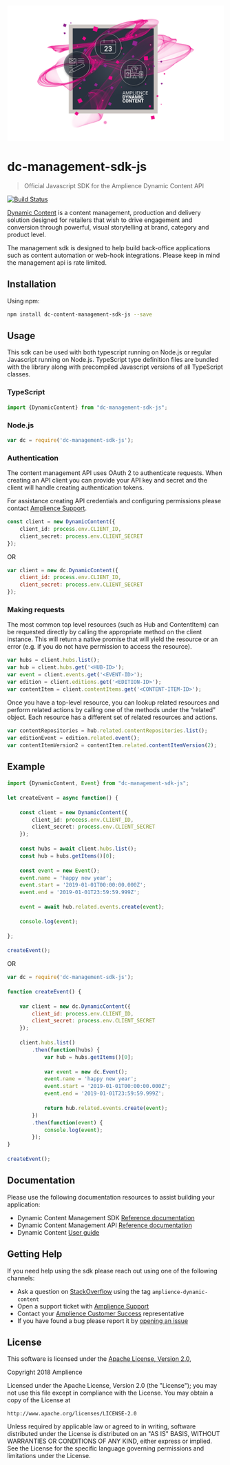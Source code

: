 
[![Amplience Dynamic Content](media/header.png)](https://amplience.com/dynamic-content)

# dc-management-sdk-js

> Official Javascript SDK for the Amplience Dynamic Content API

[![Build Status](https://travis-ci.org/amplience/dc-management-sdk-js.svg?branch=master)](https://travis-ci.org/amplience/dc-management-sdk-js)

[Dynamic Content](https://amplience.com/dynamic-content) is a content management, production and delivery solution designed for retailers that wish to drive engagement and conversion through powerful, visual storytelling at brand, category and product level.

The management sdk is designed to help build back-office applications such as content automation or web-hook integrations. Please keep in mind the management api is rate limited.



## Installation

Using npm:

``` sh
npm install dc-content-management-sdk-js --save
```

## Usage
This sdk can be used with both typescript running on Node.js or regular Javascript running on Node.js. TypeScript type definition files are bundled with the library along with precompiled Javascript versions of all TypeScript classes.

### TypeScript


```typescript
import {DynamicContent} from "dc-management-sdk-js";
```

### Node.js

```js
var dc = require('dc-management-sdk-js');
```

### Authentication

The content management API uses OAuth 2 to authenticate requests. 
When creating an API client you can provide your API key and secret
and the client will handle creating authentication tokens.

For assistance creating API credentials and configuring permissions please contact [Amplience Support](https://support.amplience.com/).

```typescript
const client = new DynamicContent({
    client_id: process.env.CLIENT_ID,
    client_secret: process.env.CLIENT_SECRET
});
```

OR

```javascript
var client = new dc.DynamicContent({
    client_id: process.env.CLIENT_ID,
    client_secret: process.env.CLIENT_SECRET
});
```

### Making requests

The most common top level resources (such as Hub and ContentItem) can be requested directly by calling the appropriate method on the client instance. This will return a native promise that will yield the resource or an error (e.g. if you do not have permission to access the resource).

```javascript
var hubs = client.hubs.list();
var hub = client.hubs.get('<HUB-ID>');
var event = client.events.get('<EVENT-ID>');
var edition = client.editions.get('<EDITION-ID>');
var contentItem = client.contentItems.get('<CONTENT-ITEM-ID>');
```

Once you have a top-level resource, you can lookup related resources and perform related actions by calling one of the methods under the “related” object. Each resource has a different set of related resources and actions.

```javascript
var contentRepositories = hub.related.contentRepositories.list();
var editionEvent = edition.related.event();
var contentItemVersion2 = contentItem.related.contentItemVersion(2);
```

## Example

```typescript
import {DynamicContent, Event} from "dc-management-sdk-js";
    
let createEvent = async function() {
    
    const client = new DynamicContent({
        client_id: process.env.CLIENT_ID,
        client_secret: process.env.CLIENT_SECRET
    });
    
    const hubs = await client.hubs.list();
    const hub = hubs.getItems()[0];
    
    const event = new Event();
    event.name = 'happy new year';
    event.start = '2019-01-01T00:00:00.000Z';
    event.end = '2019-01-01T23:59:59.999Z';
    
    event = await hub.related.events.create(event);
    
    console.log(event);

};
    
createEvent();

```

OR

```javascript
var dc = require('dc-management-sdk-js');
    
function createEvent() {
        
    var client = new dc.DynamicContent({
        client_id: process.env.CLIENT_ID,
        client_secret: process.env.CLIENT_SECRET
    });
    
    client.hubs.list()
        .then(function(hubs) {
            var hub = hubs.getItems()[0];
            
            var event = new dc.Event();
            event.name = 'happy new year';
            event.start = '2019-01-01T00:00:00.000Z';
            event.end = '2019-01-01T23:59:59.999Z';
            
            return hub.related.events.create(event);
        })
        .then(function(event) {
            console.log(event);
        });
}
    
createEvent();
```


## Documentation
Please use the following documentation resources to assist building your application:

* Dynamic Content Management SDK [Reference documentation](https://docs.amplience.net/dc-management-sdk-js)
* Dynamic Content Management API [Reference documentation](https://api.amplience.net/v2/content/docs/api/index.html#_overview)
* Dynamic Content [User guide](https://docs.amplience.net/)

## Getting Help
If you need help using the sdk please reach out using one of the following channels:

* Ask a question on [StackOverflow](https://stackoverflow.com/) using the tag `amplience-dynamic-content`
* Open a support ticket with [Amplience Support](https://support.amplience.com/)
* Contact your [Amplience Customer Success](https://amplience.com/customer-success) representative
* If you have found a bug please report it by [opening an issue](https://github.com/amplience/dc-management-sdk-js/issues/new)

## License

This software is licensed under the [Apache License, Version 2.0](http://www.apache.org/licenses/LICENSE-2.0),

Copyright 2018 Amplience

Licensed under the Apache License, Version 2.0 (the "License");
you may not use this file except in compliance with the License.
You may obtain a copy of the License at

    http://www.apache.org/licenses/LICENSE-2.0

Unless required by applicable law or agreed to in writing, software
distributed under the License is distributed on an "AS IS" BASIS,
WITHOUT WARRANTIES OR CONDITIONS OF ANY KIND, either express or implied.
See the License for the specific language governing permissions and
limitations under the License.

